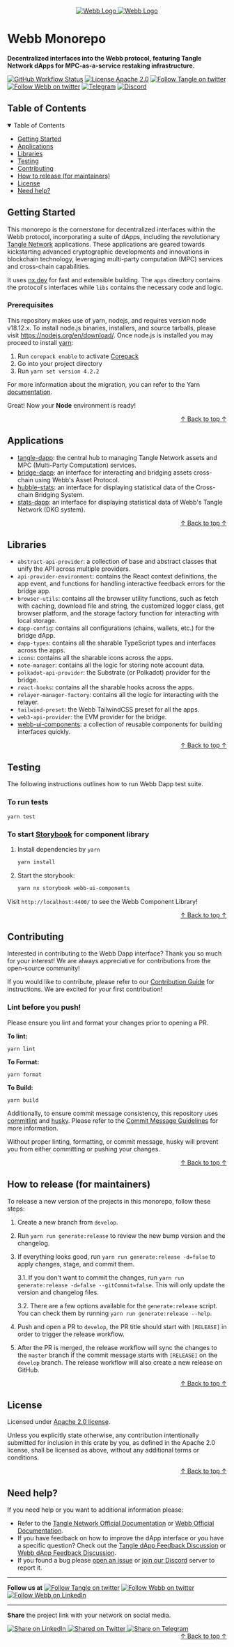 <div align="center">
<a href="https://www.webb.tools/">

![Webb Logo](./.github/assets/webb_banner_light.png#gh-light-mode-only)
![Webb Logo](./.github/assets/webb_banner_dark.png#gh-dark-mode-only)
</a>

  </div>

# Webb Monorepo

<p align="left">
    <strong>Decentralized interfaces into the Webb protocol, featuring Tangle Network dApps for MPC-as-a-service restaking infrastructure.</strong>
    <br />
</p>

[![GitHub Workflow Status](https://img.shields.io/github/actions/workflow/status/tangle-network/dapp/check-build.yml?branch=develop&style=flat-square)](https://github.com/tangle-network/dapp/actions) [![License Apache 2.0](https://img.shields.io/badge/License-Apache%202.0-blue.svg?style=flat-square)](https://www.apache.org/licenses/LICENSE-2.0.html) [![Follow Tangle on twitter](https://img.shields.io/twitter/follow/tangle_network.svg?style=social)](https://twitter.com/intent/follow?screen_name=tangle_network) [![Follow Webb on twitter](https://img.shields.io/twitter/follow/webbprotocol.svg?style=social)](https://twitter.com/intent/follow?screen_name=webbprotocol) [![Telegram](https://img.shields.io/badge/Telegram-gray?logo=telegram)](https://t.me/tanglenet) [![Discord](https://img.shields.io/discord/833784453251596298.svg?style=flat-square&label=Discord&logo=discord)](https://discord.gg/cv8EfJu3Tn)

<!-- TABLE OF CONTENTS -->
<h2 id="table-of-contents" style=border:0!important> Table of Contents </h2>

<details open="open">
  <summary id="#table-of-contents">Table of Contents</summary>
  <ul>
    <li><a href="#start">Getting Started</a></li>
    <li><a href="#apps">Applications</a></li>
    <li><a href="#libs">Libraries</a></li>
    <li><a href="#test">Testing</a></li>
    <li><a href="#contribute">Contributing</a></li>
    <li><a href="#how-to-release">How to release (for maintainers)</a></li>
    <li><a href="#license">License</a></li>
    <li><a href="#help">Need help?</a></li>
  </ul>
</details>

<h2 id="start"> Getting Started </h2>

This monorepo is the cornerstone for decentralized interfaces within the Webb protocol, incorporating a suite of dApps, including the revolutionary [Tangle Network](https://tangle.tools) applications. These applications are geared towards kickstarting advanced cryptographic developments and innovations in blockchain technology, leveraging multi-party computation (MPC) services and cross-chain capabilities.

It uses [nx.dev](https://nx.dev/) for fast and extensible building. The `apps` directory contains the protocol's interfaces while `libs` contains the necessary code and logic.

### Prerequisites

This repository makes use of yarn, nodejs, and requires version node v18.12.x. To install node.js binaries, installers, and source tarballs, please visit https://nodejs.org/en/download/. Once node.js is installed you may proceed to install [yarn](https://yarnpkg.com/):

1. Run `corepack enable` to activate [Corepack](https://nodejs.org/api/corepack.html)
2. Go into your project directory
3. Run `yarn set version 4.2.2`

For more information about the migration, you can refer to the Yarn [documentation](https://yarnpkg.com/migration/guide#migration-steps).

Great! Now your **Node** environment is ready!

<div align="right"><a href="#table-of-contents">↑ Back to top ↑</a></div>

<h2 id="apps"> Applications </h2>

- [tangle-dapp](./apps/tangle-dapp/README.md): the central hub to managing Tangle Network assets and MPC (Multi-Party Computation) services.
- [bridge-dapp](./apps/bridge-dapp/README.md): an interface for interacting and bridging assets cross-chain using Webb's Asset Protocol.
- [hubble-stats](./apps/hubble-stats/README.md): an interface for displaying statistical data of the Cross-chain Bridging System.
- [stats-dapp](./apps/stats-dapp/README.md): an interface for displaying statistical data of Webb's Tangle Network (DKG system).

<div align="right"><a href="#table-of-contents">↑ Back to top ↑</a></div>

<h2 id="libs"> Libraries </h2>

- `abstract-api-provider`: a collection of base and abstract classes that unify the API across multiple providers.
- `api-provider-environment`: contains the React context definitions, the app event, and functions for handling interactive feedback errors for the bridge app.
- `browser-utils`: contains all the browser utility functions, such as fetch with caching, download file and string, the customized logger class, get browser platform, and the storage factory function for interacting with local storage.
- `dapp-config`: contains all configurations (chains, wallets, etc.) for the bridge dApp.
- `dapp-types`: contains all the sharable TypeScript types and interfaces across the apps.
- `icons`: contains all the sharable icons across the apps.
- `note-manager`: contains all the logic for storing note account data.
- `polkadot-api-provider`: the Substrate (or Polkadot) provider for the bridge.
- `react-hooks`: contains all the sharable hooks across the apps.
- `relayer-manager-factory`: contains all the logic for interacting with the relayer.
- `tailwind-preset`: the Webb TailwindCSS preset for all the apps.
- `web3-api-provider`: the EVM provider for the bridge.
- [webb-ui-components](./libs/webb-ui-components/README.md): a collection of reusable components for building interfaces quickly.

<div align="right"><a href="#table-of-contents">↑ Back to top ↑</a></div>

<h2 id="test"> Testing </h2>

The following instructions outlines how to run Webb Dapp test suite.

### To run tests

```
yarn test
```

### To start [Storybook](https://storybook.js.org/) for component library

1. Install dependencies by `yarn`

   ```bash
   yarn install
   ```

2. Start the storybook:

   ```bash
   yarn nx storybook webb-ui-components
   ```

Visit `http://localhost:4400/` to see the Webb Component Library!

<div align="right"><a href="#table-of-contents">↑ Back to top ↑</a></div>

<h2 id="contribute"> Contributing </h2>

Interested in contributing to the Webb Dapp interface? Thank you so much for your interest! We are always appreciative for contributions from the open-source community!

If you would like to contribute, please refer to our [Contribution Guide](./.github/CONTRIBUTING.md) for instructions. We are excited for your first contribution!

### Lint before you push!

Please ensure you lint and format your changes prior to opening a PR.

**To lint:**

```
yarn lint
```

**To Format:**

```
yarn format
```

**To Build:**

```
yarn build
```

Additionally, to ensure commit message consistency, this repository uses [commitlint](https://commitlint.js.org/#/) and [husky](https://typicode.github.io/husky/#/). Please refer to the [Commit Message Guidelines](./.github/CONTRIBUTING.md#commit-message-guidelines) for more information.

Without proper linting, formatting, or commit message, husky will prevent you from either committing or pushing your changes.

<div align="right"><a href="#table-of-contents">↑ Back to top ↑</a></div>

<h2 id="how-to-release"> How to release (for maintainers) </h2>

To release a new version of the projects in this monorepo, follow these steps:

1. Create a new branch from `develop`.
2. Run `yarn run generate:release` to review the new bump version and the changelog.
3. If everything looks good, run `yarn run generate:release -d=false` to apply changes, stage, and
   commit them.

   3.1. If you don't want to commit the changes, run `yarn run generate:release -d=false --gitCommit=false`. This will only update the version and changelog files.

   3.2. There are a few options available for the `generate:release` script. You can check them by running `yarn run generate:release --help`.

4. Push and open a PR to `develop`, the PR title should start with `[RELEASE]` in order to trigger the release workflow.
5. After the PR is merged, the release workflow will sync the changes to the `master` branch if the commit message starts with `[RELEASE]` on the `develop` branch. The release workflow will also create a new release on GitHub.

<div align="right"><a href="#table-of-contents">↑ Back to top ↑</a></div>

<h2 id="license"> License </h2>

Licensed under <a href="LICENSE">Apache 2.0 license</a>.

Unless you explicitly state otherwise, any contribution intentionally submitted for inclusion in this crate by you, as defined in the Apache 2.0 license, shall be licensed as above, without any additional terms or conditions.

<div align="right"><a href="#table-of-contents">↑ Back to top ↑</a></div>

<h2 id="help"> Need help? </h2>

If you need help or you want to additional information please:

- Refer to the [Tangle Network Official Documentation](https://docs.tangle.tools/) or [Webb Official Documentation](https://docs.webb.tools/).
- If you have feedback on how to improve the dApp interface or you have a specific question? Check out the [Tangle dApp Feedback Discussion](https://github.com/tangle-network/feedback/discussions/categories/tangle-dapp) or [Webb dApp Feedback Discussion](https://github.com/tangle-network/feedback/discussions/categories/webb-dapp-feedback).
- If you found a bug please [open an issue](https://github.com/tangle-network/dapp/issues/new/choose) or [join our Discord](https://discord.gg/jUDeFpggrR) server to report it.

---

**Follow us at**
[![Follow Tangle on twitter](https://img.shields.io/twitter/follow/tangle_network.svg?style=social)](https://twitter.com/intent/follow?screen_name=tangle_network)
[![Follow Webb on twitter](https://img.shields.io/twitter/follow/webbprotocol.svg?style=social)](https://twitter.com/intent/follow?screen_name=webbprotocol)
[![Follow Webb on LinkedIn](https://img.shields.io/badge/LinkedIn-webbprotocol-blue?style=flat&logo=linkedin&logoColor=b0c0c0&labelColor=363D44)](https://www.linkedin.com/company/webb-protocol/)

---

**Share** the project link with your network on social media.

<a href="https://www.linkedin.com/shareArticle?mini=true&url=https%3A//github.com/tangle-network/dapp" target="_blank">
  <img src="https://img.shields.io/twitter/url?label=LinkedIn&logo=LinkedIn&style=social&url=https%3A%2F%2Fgithub.com%2Ftangle-network%2Fdapp" alt="Share on LinkedIn"/>
</a>
<a href="https://twitter.com/intent/tweet?text=%F0%9F%9A%80%20Explore%20%60tangle-network/dapp%60%20Monorepo%20on%20Github%3A%20your%20%23zeroKnowledgeApp%20in%20%23blockchain.%20Secure%2c%20efficient%20%23crypto%20interactions%20await!%0A%0ADive%20in%20%E2%9E%A1%EF%B8%8F%20https%3A//github.com/tangle-network/dapp%20%23webbEcosystem" target="_blank">
  <img src="https://img.shields.io/twitter/url?label=Twitter&logo=Twitter&style=social&url=https%3A%2F%2Fgithub.com%2Ftangle-network%2Fdapp" alt="Shared on Twitter"/>
</a>
<a href="https://t.me/share/url?text=%F0%9F%9A%80%20Explore%20%60tangle-network/dapp%60%20Monorepo%20on%20Github%3A%20your%20%23zeroKnowledgeApp%20in%20%23blockchain.%20Secure%2c%20efficient%20%23crypto%20interactions%20await!%0A%0ADive%20in%20%E2%9E%A1%EF%B8%8F%20https%3A//github.com/tangle-network/dapp%20%23webbEcosystem&url=https%3A%2F%2Fgithub.com%2Ftangle-network%2Fdapp" target="_blank">
  <img src="https://img.shields.io/twitter/url?label=Telegram&logo=Telegram&style=social&url=https%3A%2F%2Fgithub.com%2Fatangle-network%dapp" alt="Share on Telegram"/>
</a>

<div align="right"><a href="#table-of-contents">↑ Back to top ↑</a></div>
